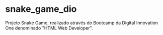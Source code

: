# snake_game_dio
Projeto Snake Game, realizado através do Bootcamp da Digital Innovation One denominado "HTML Web Developer".
